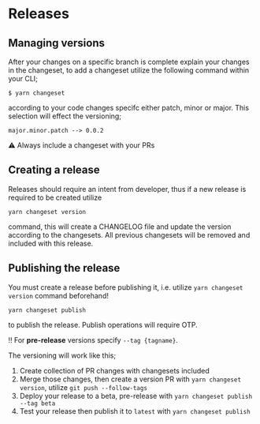 # Releases

## Managing versions

After your changes on a specific branch is complete explain your changes in the changeset, to add a changeset utilize
the following command within your CLI;

```
$ yarn changeset
```

according to your code changes specifc either patch, minor or major. This selection will effect the versioning;

```
major.minor.patch --> 0.0.2
```

⚠️ Always include a changeset with your PRs

## Creating a release

Releases should require an intent from developer, thus if a new release is required to be created utilize

```
yarn changeset version
```

command, this will create a CHANGELOG file and update the version according to the changesets. All previous changesets will be removed and included with this release.

## Publishing the release

You must create a release before publishing it, i.e. utilize `yarn changeset version` command beforehand!

```
yarn changeset publish
```

to publish the release. Publish operations will require OTP.

‼️ For **pre-release** versions specify `--tag {tagname}`.

The versioning will work like this;

1. Create collection of PR changes with changesets included
2. Merge those changes, then create a version PR with `yarn changeset version`, utilize `git push --follow-tags`
3. Deploy your release to a beta, pre-release with `yarn changeset publish --tag beta`
4. Test your release then publish it to `latest` with `yarn changeset publish`
